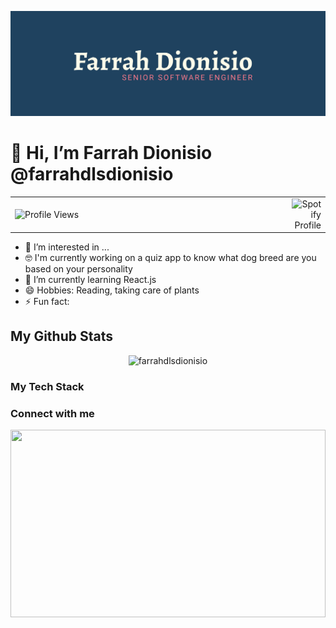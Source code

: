 ![logo](Farrah_Dionisio_Brand.png)

# 👋 Hi, I’m Farrah Dionisio @farrahdlsdionisio

<table width="100%">
  <tr>
    <td align="left" width="100%">
      <img src="https://komarev.com/ghpvc/?username=farrahdlsdionisio&color=FF7A8A&style=for-the-badge" alt="Profile Views" />
    </td>
    <td align="right" width="100%">
      <img src="https://spotify-github-profile.kittinanx.com/api/view?uid=12156225588&cover_image=true&theme=novatorem&show_offline=false&background_color=6f87be&interchange=false&bar_color=ff7a8a&bar_color_cover=false" alt="Spotify Profile" />
    </td>
  </tr>
</table>





- 👀 I’m interested in ...
- 🤓 I'm currently working on a quiz app to know what dog breed are you based on your personality
- 🌱 I’m currently learning React.js
- 😄 Hobbies: Reading, taking care of plants
- ⚡ Fun fact:

## My Github Stats

<p align="center"> <img src="https://github-readme-stats.vercel.app/api?username=farrahdlsdionisio&theme=prussian&show_icons=true" alt="farrahdlsdionisio" /></p>
<h3>My Tech Stack</h3>

<h3>Connect with me</h3>

<img width="100%" height="300" src="https://i.giphy.com/media/v1.Y2lkPTc5MGI3NjExaDFvbnYzYzB3ZDRlbHljbDdoZnk2NHBkbGhybW1xZHFmOGgyN3NyeiZlcD12MV9pbnRlcm5hbF9naWZfYnlfaWQmY3Q9Zw/C3gZCY92Cwyxq/giphy.gif">
